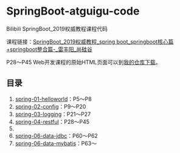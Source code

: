 # SpringBoot-atguigu-code

Bilibili SpringBoot_2019权威教程课程代码

课程链接：[SpringBoot_2019权威教程_spring boot_springboot核心篇+springboot整合篇-_雷丰阳_尚硅谷](https://www.bilibili.com/video/av38657363)

P28～P45 Web开发课程的原始HTML页面可以到[我的仓库下载](https://github.com/TengHuo/SpringBoot-atguigu-html)。

## 目录

1. [spring-01-helloworld](./spring-01-helloworld/)：P5～P8
2. [spring-02-config](./spring-02-config/)：P9～P20
3. [spring-03-logging](./spring-03-logging/)：P21～P27
4. [spring-04-restful](./spring-02-restful/)：P28～P45
5. 
6. [spring-06-data-jdbc](./spring-06-data-jdbc/)：P60～P62
7. [spring-06-data-mybatis](./spring-06-data-mybatis/)：P63～
